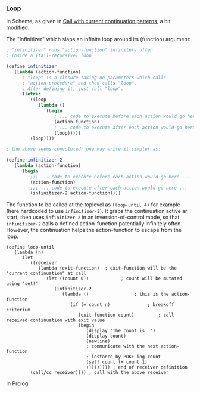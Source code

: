 ### Loop

In Scheme, as given in
[Call with current continuation patterns](https://www.researchgate.net/publication/228576802_Call_with_current_continuation_patterns), 
a bit modified:

The "infinitizer" which slaps an infinite loop around its (function) argument:

```scheme
; "infinitizer" runs "action-function" infinitely often
; inside a (tail-recursive) loop

(define infinitizer
   (lambda (action-function)
      ; "loop" is a closure taking no parameters which calls
      ; "action-procedure" and then calls "loop".
      ; After defining it, just call "loop".
      (letrec
         ((loop
            (lambda ()
               (begin
                  ; ... code to execute before each action would go here ...
                  (action-function)
                  ; ... code to execute after each action would go here ...
                  (loop)))))
         (loop))))

; the above seems convoluted; one may write it simpler as:

(define infinitizer-2
   (lambda (action-function)
      (begin
         ;;; ... code to execute before each action would go here ...
         (action-function)
         ;;; ... code to execute after each action would go here ...
         (infinitizer-2 action-function))))
```

The function to be called at the toplevel as `(loop-until 4)` for example 
(here hardcoded to use `infinitizer-2`). It grabs the continuation active
ar start, then uses `infinitizer-2` in an inversion-of-control mode, so
that `infinitizer-2` calls a defined action-function potentially infinitely
often. However, the continuation helps the action-function to escape from
the loop.

```
(define loop-until
   (lambda (n)
      (let
         ((receiver
            (lambda (exit-function)  ; exit-function will be the "current continuation" at call
               (let ((count 0))            ; count will be mutated using "set!"
                  (infinitizer-2
                     (lambda ()                 ; this is the action-function
                        (if (= count n)              ; breakoff criterium
                           (exit-function count)         ; call received continuation with exit value
                           (begin
                              (display "The count is: ")
                              (display count)
                              (newline)
                              ; communicate with the next action-function
                              ; instance by POKE-ing count
                              (set! count (+ count 1)
                              ))))))))) ; end of receiver definition
         (call/cc receiver)))) ; call with the above receiver
```

In Prolog:

